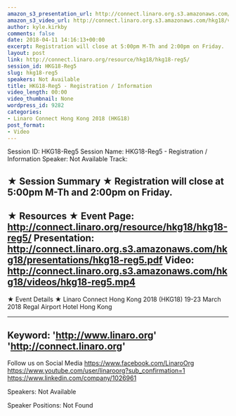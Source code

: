 ```yaml
---
amazon_s3_presentation_url: http://connect.linaro.org.s3.amazonaws.com/hkg18/presentations/hkg18-reg5.pdf
amazon_s3_video_url: http://connect.linaro.org.s3.amazonaws.com/hkg18/videos/hkg18-reg5.mp4
author: kyle.kirkby
comments: false
date: 2018-04-11 14:16:13+00:00
excerpt: Registration will close at 5:00pm M-Th and 2:00pm on Friday.
layout: post
link: http://connect.linaro.org/resource/hkg18/hkg18-reg5/
session_id: HKG18-Reg5
slug: hkg18-reg5
speakers: Not Available
title: HKG18-Reg5 - Registration / Information
video_length: 00:00
video_thumbnail: None
wordpress_id: 9282
categories:
- Linaro Connect Hong Kong 2018 (HKG18)
post_format:
- Video
---
```


Session ID: HKG18-Reg5
Session Name: HKG18-Reg5 - Registration / Information
Speaker: Not Available
Track: 


★ Session Summary ★
Registration will close at 5:00pm M-Th and 2:00pm on Friday.
---------------------------------------------------
★ Resources ★
Event Page: http://connect.linaro.org/resource/hkg18/hkg18-reg5/
Presentation: http://connect.linaro.org.s3.amazonaws.com/hkg18/presentations/hkg18-reg5.pdf
Video: http://connect.linaro.org.s3.amazonaws.com/hkg18/videos/hkg18-reg5.mp4
 ---------------------------------------------------
★ Event Details ★
Linaro Connect Hong Kong 2018 (HKG18)
19-23 March 2018 
Regal Airport Hotel Hong Kong

---------------------------------------------------
Keyword: 
'http://www.linaro.org'
'http://connect.linaro.org'
---------------------------------------------------
Follow us on Social Media
https://www.facebook.com/LinaroOrg
https://www.youtube.com/user/linaroorg?sub_confirmation=1
https://www.linkedin.com/company/1026961

Speakers: Not Available

Speaker Positions: Not Found


